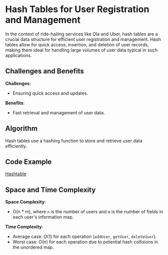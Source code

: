 # Hash Tables for User Registration and Management

In the context of ride-hailing services like Ola and Uber, hash tables are a crucial data structure for efficient user registration and management. Hash tables allow for quick access, insertion, and deletion of user records, making them ideal for handling large volumes of user data typical in such applications.

## Challenges and Benefits

**Challenges**:
- Ensuring quick access and updates.

**Benefits**:
- Fast retrieval and management of user data.

## Algorithm

Hash tables use a hashing function to store and retrieve user data efficiently.

## Code Example
[Hashtable](https://github.com/Prajwal1110/APS.github.io/blob/2304af33e666e0761fef95591c9c551af5dd32a2/codes/hashtable.cpp)

## Space and Time Complexity
**Space Complexity**:

- O(n * m), where `n` is the number of users and `m` is the number of fields in each user's information map.

**Time Complexity**:

- Average case: O(1) for each operation (`addUser`, `getUser`, `deleteUser`).
- Worst case: O(n) for each operation due to potential hash collisions in the unordered map.
